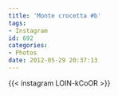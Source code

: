 ```yaml
---
title: 'Monte crocetta #b'
tags:
- Instagram
id: 692
categories:
- Photos
date: 2012-05-29 20:37:13
---
```


{{< instagram LOIN-kCoOR >}}
